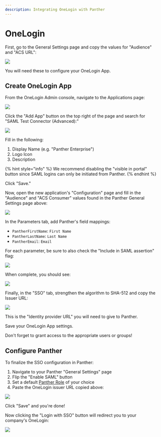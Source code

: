 ```yaml
---
description: Integrating OneLogin with Panther
---
```


# OneLogin

First, go to the General Settings page and copy the values for "Audience" and "ACS URL":

![](<../../../../.gitbook/assets/panther-saml-parameters (5) (1) (1) (1) (1) (21).png>)

You will need these to configure your OneLogin App.

## Create OneLogin App

From the OneLogin Admin console, navigate to the Applications page:

![](<../../../../.gitbook/assets/onelogin1 (8) (8) (9) (2) (1) (1) (1) (8).png>)

Click the "Add App" button on the top right of the page and search for "SAML Test Connector (Advanced):"

![](<../../../../.gitbook/assets/onelogin2 (5) (5) (7) (8) (1) (1) (1) (5).png>)

Fill in the following:

1. Display Name (e.g. "Panther Enterprise")
2. Logo Icon
3. Description

{% hint style="info" %}
We recommend disabling the "visible in portal" button since SAML logins can only be initiated from Panther.
{% endhint %}

Click "Save."

Now, open the new application's "Configuration" page and fill in the "Audience" and "ACS Consumer" values found in the Panther General Settings page above:

![](<../../../../.gitbook/assets/onelogin3 (5) (5) (7) (8) (1) (1) (1) (5).png>)

In the Parameters tab, add Panther's field mappings:

* `PantherFirstName`: `First Name`
* `PantherLastName`: `Last Name`
* `PantherEmail`: `Email`

For each parameter, be sure to also check the "Include in SAML assertion" flag:

![](<../../../../.gitbook/assets/onelogin4-inset (8) (4) (1) (1) (1) (1) (8).png>)

When complete, you should see:

![](<../../../../.gitbook/assets/onelogin4 (8) (8) (9) (5) (1) (1) (1) (8).png>)

Finally, in the "SSO" tab, strengthen the algorithm to SHA-512 and copy the Issuer URL:

![](<../../../../.gitbook/assets/onelogin5 (8) (8) (9) (6) (1) (1) (1) (8).png>)

This is the "Identity provider URL" you will need to give to Panther.

Save your OneLogin App settings.

Don't forget to grant access to the appropriate users or groups!

## Configure Panther

To finalize the SSO configuration in Panther:

1. Navigate to your Panther "General Settings" page
2. Flip the "Enable SAML" button
3. Set a default [Panther Role](../rbac.md) of your choice
4. Paste the OneLogin issuer URL copied above:

![](<../../../../.gitbook/assets/onelogin-panther (2) (1) (1) (1) (7).png>)

Click "Save" and you're done!

Now clicking the "Login with SSO" button will redirect you to your company's OneLogin:

![](<../../../../.gitbook/assets/panther-login-sso (6) (1) (1) (1) (1) (21).png>)
